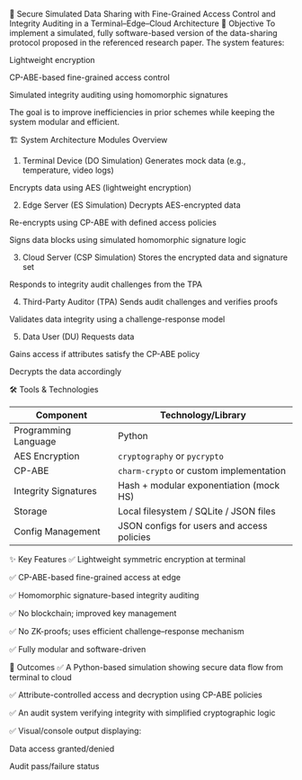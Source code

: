 🔐 Secure Simulated Data Sharing with Fine-Grained Access Control and Integrity Auditing in a Terminal–Edge–Cloud Architecture
🧠 Objective
To implement a simulated, fully software-based version of the data-sharing protocol proposed in the referenced research paper. The system features:

Lightweight encryption

CP-ABE-based fine-grained access control

Simulated integrity auditing using homomorphic signatures

The goal is to improve inefficiencies in prior schemes while keeping the system modular and efficient.

🏗️ System Architecture
Modules Overview
1. Terminal Device (DO Simulation)
Generates mock data (e.g., temperature, video logs)

Encrypts data using AES (lightweight encryption)

2. Edge Server (ES Simulation)
Decrypts AES-encrypted data

Re-encrypts using CP-ABE with defined access policies

Signs data blocks using simulated homomorphic signature logic

3. Cloud Server (CSP Simulation)
Stores the encrypted data and signature set

Responds to integrity audit challenges from the TPA

4. Third-Party Auditor (TPA)
Sends audit challenges and verifies proofs

Validates data integrity using a challenge-response model

5. Data User (DU)
Requests data

Gains access if attributes satisfy the CP-ABE policy

Decrypts the data accordingly

🛠️ Tools & Technologies

| Component            | Technology/Library                         |
| -------------------- | ------------------------------------------ |
| Programming Language | Python                                     |
| AES Encryption       | `cryptography` or `pycrypto`               |
| CP-ABE               | `charm-crypto` or custom implementation    |
| Integrity Signatures | Hash + modular exponentiation (mock HS)    |
| Storage              | Local filesystem / SQLite / JSON files     |
| Config Management    | JSON configs for users and access policies |

✨ Key Features
✅ Lightweight symmetric encryption at terminal

✅ CP-ABE-based fine-grained access at edge

✅ Homomorphic signature-based integrity auditing

✅ No blockchain; improved key management

✅ No ZK-proofs; uses efficient challenge–response mechanism

✅ Fully modular and software-driven

🎯 Outcomes
✅ A Python-based simulation showing secure data flow from terminal to cloud

✅ Attribute-controlled access and decryption using CP-ABE policies

✅ An audit system verifying integrity with simplified cryptographic logic

✅ Visual/console output displaying:

Data access granted/denied

Audit pass/failure status


